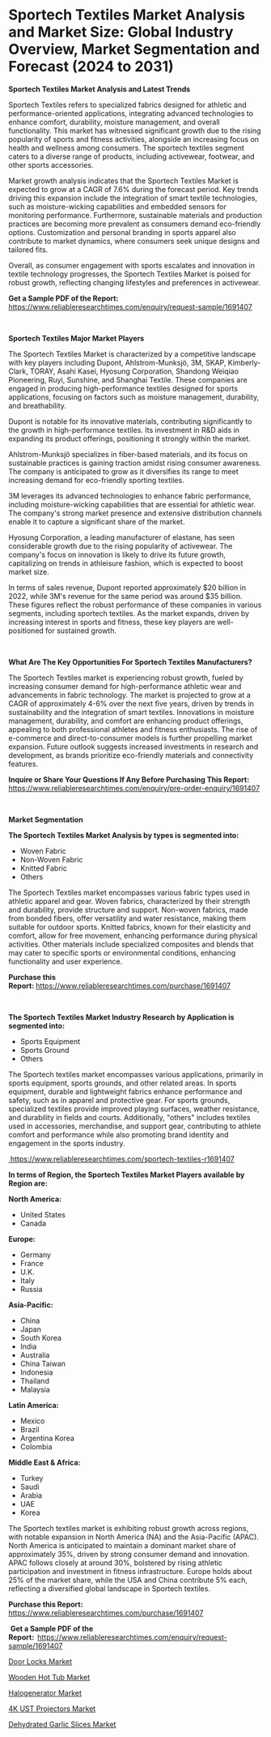 <p><h1>Sportech Textiles Market Analysis and Market Size: Global Industry Overview, Market Segmentation and Forecast (2024 to 2031)</h1></p><p><strong>Sportech Textiles Market Analysis and Latest Trends</strong></p>
<p><p>Sportech Textiles refers to specialized fabrics designed for athletic and performance-oriented applications, integrating advanced technologies to enhance comfort, durability, moisture management, and overall functionality. This market has witnessed significant growth due to the rising popularity of sports and fitness activities, alongside an increasing focus on health and wellness among consumers. The sportech textiles segment caters to a diverse range of products, including activewear, footwear, and other sports accessories.</p><p>Market growth analysis indicates that the Sportech Textiles Market is expected to grow at a CAGR of 7.6% during the forecast period. Key trends driving this expansion include the integration of smart textile technologies, such as moisture-wicking capabilities and embedded sensors for monitoring performance. Furthermore, sustainable materials and production practices are becoming more prevalent as consumers demand eco-friendly options. Customization and personal branding in sports apparel also contribute to market dynamics, where consumers seek unique designs and tailored fits.</p><p>Overall, as consumer engagement with sports escalates and innovation in textile technology progresses, the Sportech Textiles Market is poised for robust growth, reflecting changing lifestyles and preferences in activewear.</p></p>
<p><strong>Get a Sample PDF of the Report:&nbsp;</strong> <a href="https://www.reliableresearchtimes.com/enquiry/request-sample/1691407?utm_campaign=1729&utm_medium=2&utm_source=Github&utm_content=ia&utm_term=18102024&utm_id=sportech-textiles">https://www.reliableresearchtimes.com/enquiry/request-sample/1691407</a></p>
<p>&nbsp;</p>
<p><strong>Sportech Textiles Major Market Players</strong></p>
<p><p>The Sportech Textiles Market is characterized by a competitive landscape with key players including Dupont, Ahlstrom-Munksjö, 3M, SKAP, Kimberly-Clark, TORAY, Asahi Kasei, Hyosung Corporation, Shandong Weiqiao Pioneering, Ruyi, Sunshine, and Shanghai Textile. These companies are engaged in producing high-performance textiles designed for sports applications, focusing on factors such as moisture management, durability, and breathability.</p><p>Dupont is notable for its innovative materials, contributing significantly to the growth in high-performance textiles. Its investment in R&D aids in expanding its product offerings, positioning it strongly within the market.</p><p>Ahlstrom-Munksjö specializes in fiber-based materials, and its focus on sustainable practices is gaining traction amidst rising consumer awareness. The company is anticipated to grow as it diversifies its range to meet increasing demand for eco-friendly sporting textiles.</p><p>3M leverages its advanced technologies to enhance fabric performance, including moisture-wicking capabilities that are essential for athletic wear. The company's strong market presence and extensive distribution channels enable it to capture a significant share of the market.</p><p>Hyosung Corporation, a leading manufacturer of elastane, has seen considerable growth due to the rising popularity of activewear. The company's focus on innovation is likely to drive its future growth, capitalizing on trends in athleisure fashion, which is expected to boost market size.</p><p>In terms of sales revenue, Dupont reported approximately $20 billion in 2022, while 3M's revenue for the same period was around $35 billion. These figures reflect the robust performance of these companies in various segments, including sportech textiles. As the market expands, driven by increasing interest in sports and fitness, these key players are well-positioned for sustained growth.</p></p>
<p>&nbsp;</p>
<p><strong>What Are The Key Opportunities For Sportech Textiles Manufacturers?</strong></p>
<p><p>The Sportech Textiles market is experiencing robust growth, fueled by increasing consumer demand for high-performance athletic wear and advancements in fabric technology. The market is projected to grow at a CAGR of approximately 4-6% over the next five years, driven by trends in sustainability and the integration of smart textiles. Innovations in moisture management, durability, and comfort are enhancing product offerings, appealing to both professional athletes and fitness enthusiasts. The rise of e-commerce and direct-to-consumer models is further propelling market expansion. Future outlook suggests increased investments in research and development, as brands prioritize eco-friendly materials and connectivity features.</p></p>
<p><strong>Inquire or Share Your Questions If Any Before Purchasing This Report:</strong> <a href="https://www.reliableresearchtimes.com/enquiry/pre-order-enquiry/1691407?utm_campaign=1729&utm_medium=2&utm_source=Github&utm_content=ia&utm_term=18102024&utm_id=sportech-textiles">https://www.reliableresearchtimes.com/enquiry/pre-order-enquiry/1691407</a></p>
<p>&nbsp;</p>
<p><strong>Market Segmentation</strong></p>
<p><strong>The Sportech Textiles Market Analysis by types is segmented into:</strong></p>
<p><ul><li>Woven Fabric</li><li>Non-Woven Fabric</li><li>Knitted Fabric</li><li>Others</li></ul></p>
<p><p>The Sportech Textiles market encompasses various fabric types used in athletic apparel and gear. Woven fabrics, characterized by their strength and durability, provide structure and support. Non-woven fabrics, made from bonded fibers, offer versatility and water resistance, making them suitable for outdoor sports. Knitted fabrics, known for their elasticity and comfort, allow for free movement, enhancing performance during physical activities. Other materials include specialized composites and blends that may cater to specific sports or environmental conditions, enhancing functionality and user experience.</p></p>
<p><strong>Purchase this Report:&nbsp;</strong><a href="https://www.reliableresearchtimes.com/purchase/1691407?utm_campaign=1729&utm_medium=2&utm_source=Github&utm_content=ia&utm_term=18102024&utm_id=sportech-textiles">https://www.reliableresearchtimes.com/purchase/1691407</a></p>
<p>&nbsp;</p>
<p><strong>The Sportech Textiles Market Industry Research by Application is segmented into:</strong></p>
<p><ul><li>Sports Equipment</li><li>Sports Ground</li><li>Others</li></ul></p>
<p><p>The Sportech textiles market encompasses various applications, primarily in sports equipment, sports grounds, and other related areas. In sports equipment, durable and lightweight fabrics enhance performance and safety, such as in apparel and protective gear. For sports grounds, specialized textiles provide improved playing surfaces, weather resistance, and durability in fields and courts. Additionally, "others" includes textiles used in accessories, merchandise, and support gear, contributing to athlete comfort and performance while also promoting brand identity and engagement in the sports industry.</p></p>
<p><a href="https://www.reliableresearchtimes.com/sportech-textiles-r1691407?utm_campaign=1729&utm_medium=2&utm_source=Github&utm_content=ia&utm_term=18102024&utm_id=sportech-textiles">&nbsp;https://www.reliableresearchtimes.com/sportech-textiles-r1691407</a></p>
<p><strong>In terms of Region, the Sportech Textiles Market Players available by Region are:</strong></p>
<p>
    <p> <strong> North America: </strong>
        <ul>
            <li>United States</li>
            <li>Canada</li>
        </ul>
        </p> 
    <p> <strong> Europe: </strong>
        <ul>
            <li>Germany</li>
            <li>France</li>
            <li>U.K.</li>
            <li>Italy</li>
            <li>Russia</li>
        </ul>
        </p> 
    <p> <strong> Asia-Pacific: </strong>
        <ul>
            <li>China</li>
            <li>Japan</li>
            <li>South Korea</li>
            <li>India</li>
            <li>Australia</li>
            <li>China Taiwan</li>
            <li>Indonesia</li>
            <li>Thailand</li>
            <li>Malaysia</li>
        </ul>
        </p> 
    <p> <strong> Latin America: </strong>
        <ul>
            <li>Mexico</li>
            <li>Brazil</li>
            <li>Argentina Korea</li>
            <li>Colombia</li>
        </ul>
        </p> 
    <p> <strong> Middle East & Africa: </strong>
        <ul>
            <li>Turkey</li>
            <li>Saudi</li>
            <li>Arabia</li>
            <li>UAE</li>
            <li>Korea</li>
        </ul>
    </p>
    </p>
<p><p>The Sportech textiles market is exhibiting robust growth across regions, with notable expansion in North America (NA) and the Asia-Pacific (APAC). North America is anticipated to maintain a dominant market share of approximately 35%, driven by strong consumer demand and innovation. APAC follows closely at around 30%, bolstered by rising athletic participation and investment in fitness infrastructure. Europe holds about 25% of the market share, while the USA and China contribute 5% each, reflecting a diversified global landscape in Sportech textiles.</p></p>
<p><strong>Purchase this Report: </strong><a href="https://www.reliableresearchtimes.com/purchase/1691407?utm_campaign=1729&utm_medium=2&utm_source=Github&utm_content=ia&utm_term=18102024&utm_id=sportech-textiles">https://www.reliableresearchtimes.com/purchase/1691407</a></p>
<p>&nbsp;<strong>Get a Sample PDF of the Report:&nbsp;&nbsp;</strong><a href="https://www.reliableresearchtimes.com/enquiry/request-sample/1691407?utm_campaign=1729&utm_medium=2&utm_source=Github&utm_content=ia&utm_term=18102024&utm_id=sportech-textiles">https://www.reliableresearchtimes.com/enquiry/request-sample/1691407</a></p>
<p><strong></strong></p>
<p><p><a href="https://www.linkedin.com/pulse/door-locks-market-report-product-type-end-use-application-region-eybef?utm_campaign=1729&utm_medium=2&utm_source=Github&utm_content=ia&utm_term=18102024&utm_id=sportech-textiles">Door Locks Market</a></p><p><a href="https://www.linkedin.com/pulse/insights-wooden-hot-tub-market-size-which-expanding-75-cagr-from-yhsbf?utm_campaign=1729&utm_medium=2&utm_source=Github&utm_content=ia&utm_term=18102024&utm_id=sportech-textiles">Wooden Hot Tub Market</a></p><p><a href="https://www.linkedin.com/pulse/halogenerator-market-size-share-analysis-growth-trends-forecast-okutf?utm_campaign=1729&utm_medium=2&utm_source=Github&utm_content=ia&utm_term=18102024&utm_id=sportech-textiles">Halogenerator Market</a></p><p><a href="https://www.linkedin.com/pulse/4k-ust-projectors-market-essentials-key-players-demand-drivers-txqlf?utm_campaign=1729&utm_medium=2&utm_source=Github&utm_content=ia&utm_term=18102024&utm_id=sportech-textiles">4K UST Projectors Market</a></p><p><a href="https://www.linkedin.com/pulse/dehydrated-garlic-slices-value-chain-analysis-from-raw-materials-8d2yf?utm_campaign=1729&utm_medium=2&utm_source=Github&utm_content=ia&utm_term=18102024&utm_id=sportech-textiles">Dehydrated Garlic Slices Market</a></p></p>